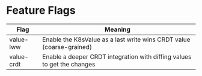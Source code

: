 # Feature Flags

| Flag       | Meaning                                                                 |
| ---------- | ----------------------------------------------------------------------- |
| value-lww  | Enable the K8sValue as a last write wins CRDT value (coarse-grained)    |
| value-crdt | Enable a deeper CRDT integration with diffing values to get the changes |
